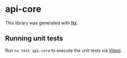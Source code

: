 # api-core

This library was generated with [Nx](https://nx.dev).

## Running unit tests

Run `nx test api-core` to execute the unit tests via [Vitest](https://vitest.dev/).
